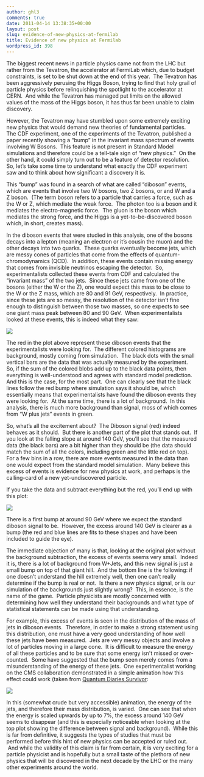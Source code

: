 ```yaml
---
author: ghl3
comments: true
date: 2011-04-14 13:38:35+00:00
layout: post
slug: evidence-of-new-physics-at-fermilab
title: Evidence of new physics at Fermilab
wordpress_id: 398
---
```


The biggest recent news in particle physics came not from the LHC but rather from the Tevatron, the accelerator at FermiLab which, due to budget constraints, is set to be shut down at the end of this year.  The Tevatron has been aggressively perusing the Higgs Boson, trying to find that holy grail of particle physics before relinquishing the spotlight to the accelerator at CERN.  And while the Tevatron has managed put limits on the allowed values of the mass of the Higgs boson, it has thus far been unable to claim discovery.



However, the Tevatron may have stumbled upon some extremely exciting new physics that would demand new theories of fundamental particles.  The CDF experiment, one of the experiments of the Tevatron, published a paper recently showing a “bump” in the invariant mass spectrum of events involving W Bosons.  This feature is not present in Standard Model simulations and therefore could be a tell-tale sign of “new physics.”  On the other hand, it could simply turn out to be a feature of detector resolution.  So, let’s take some time to understand what exactly the CDF experiment saw and to think about how significant a discovery it is.



This “bump” was found in a search of what are called “diboson” events, which are events that involve two W bosons, two Z bosons, or and W and a Z boson.  (The term boson refers to a particle that carries a force, such as the W or Z, which mediate the weak force.  The photon too is a boson and it mediates the electro-magnetic force.  The gluon is the boson which mediates the strong force, and the Higgs is a yet-to-be-discovered boson which, in short, creates mass).



In the diboson events that were studied in this analysis, one of the bosons decays into a lepton (meaning an electron or it’s cousin the muon) and the other decays into two quarks.  These quarks eventually become jets, which are messy cones of particles that come from the effects of quantum-chromodynamics (QCD).  In addition, these events contain missing energy that comes from invisible neutrinos escaping the detector.  So, experimentalists collected these events from CDF and calculated the “invariant mass” of the two jets.  Since these jets came from one of the bosons (either the W or the Z), one would expect this mass to be close to the W or the Z mass, which are 80 and 91 GeV, respectively.  In practice, since these jets are so messy, the resolution of the detector isn’t fine enough to distinguish between those two masses, so one expects to see one giant mass peak between 80 and 90 GeV.  When experimentalists looked at these events, this is indeed what they saw:

[![](http://www.spontaneoussymmetry.com/blog/wp-content/uploads/2011/04/CDFMjjPlot.png)](http://www.spontaneoussymmetry.com/blog/wp-content/uploads/2011/04/CDFMjjPlot.png)

The red in the plot above represent these diboson events that the experimentalists were looking for.  The different colored histograms are background, mostly coming from simulation.  The black dots with the small vertical bars are the data that was actually measured by the experiment.  So, if the sum of the colored blobs add up to the black data points, then everything is well-understood and agrees with standard model prediction.  And this is the case, for the most part.  One can clearly see that the black lines follow the red bump where simulation says it should be, which essentially means that experimentalists have found the diboson events they were looking for.  At the same time, there is a lot of background.  In this analysis, there is much more background than signal, moss of which comes from “W plus jets” events in green.



So, what’s all the excitement about?  The Diboson signal (red) indeed behaves as it should.  But there is another part of the plot that stands out.  If you look at the falling slope at around 140 GeV, you’ll see that the measured data (the black bars) are a bit higher than they should be (the data should match the sum of all the colors, including green and the little red on top).  For a few bins in a row, there are more events measured in the data than one would expect from the standard model simulation.  Many believe this excess of events is evidence for new physics at work, and perhaps is the calling-card of a new yet-undiscovered particle.



If you take the data and subtract everything but the red, you’ll end up with this plot:

[![](http://www.spontaneoussymmetry.com/blog/wp-content/uploads/2011/04/DijetResonanceSubtracted.png)](http://www.spontaneoussymmetry.com/blog/wp-content/uploads/2011/04/DijetResonanceSubtracted.png)

There is a first bump at around 90 GeV where we expect the standard diboson signal to be.  However, the excess around 140 GeV is clearer as a bump (the red and blue lines are fits to these shapes and have been included to guide the eye).



The immediate objection of many is that, looking at the original plot without the background subtraction, the excess of events seems very small.  Indeed it is, there is a lot of background from W+Jets, and this new signal is just a small bump on top of that giant hill.  And the bottom line is the following: if one doesn’t understand the hill extremely well, then one can’t really determine if the bump is real or not.  Is there a new physics signal, or is our simulation of the backgrounds just slightly wrong?  This, in essence, is the name of the game.  Particle physicists are mostly concerned with determining how well they understand their backgrounds and what type of statistical statements can be made using that understanding.

For example, this excess of events is seen in the distribution of the mass of jets in diboson events.  Therefore, in order to make a strong statement using this distribution, one must have a very good understanding of how well these jets have been measured.  Jets are very messy objects and involve a lot of particles moving in a large cone.  It is difficult to measure the energy of all these particles and to be sure that some energy isn't missed or over-counted.  Some have suggested that the bump seen merely comes from a misunderstanding of the energy of these jets.  One experimentalist working on the CMS collaboration demonstrated in a simple animation how this effect could work (taken from [Quantum Diaries Survivor](http://www.science20.com/quantum_diaries_survivor/new_massive_particle_some_kind_higgs-77857):



![](http://cmsdoc.cern.ch/~ttf/CDFDiJetScale/AnimatedDijet.gif )



In this (somewhat crude but very accessible) animation, the energy of the jets, and therefore their mass distribution, is varied.  One can see that when the energy is scaled upwards by up to 7%, the excess around 140 GeV seems to disappear (and this is especially noticeable when looking at the top plot showing the difference between signal and background).  While this is far from definitive, it suggests the types of studies that must be performed before this hint of new physics can be accepted or ruled out.  And while the validity of this claim is far from certain, it is very exciting for a particle physicist and is hopefully but a small taste of the plethora of new physics that will be discovered in the next decade by the LHC or the many other experiments around the world.
